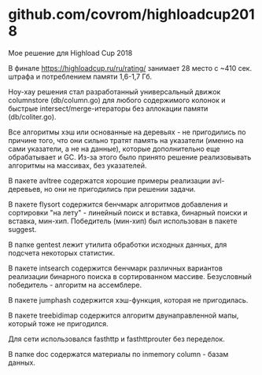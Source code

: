 # github.com/covrom/highloadcup2018

Мое решение для Highload Cup 2018

В финале https://highloadcup.ru/ru/rating/ занимает 28 место с ~410 сек. штрафа и потреблением памяти 1,6-1,7 Гб.

Ноу-хау решения стал разработанный универсальный движок columnstore (db/column.go) для любого содержимого колонок 
и быстрые intersect/merge-итераторы без аллокации памяти (db/coliter.go).

Все алгоритмы хэш или основанные на деревьях - не пригодились по причине того, что они сильно тратят память на указатели (именно на сами указатели, а не на данные), которые дополнительно еще обрабатывает и GC. Из-за этого было принято решение реализовывать алгоритмы на массивах, без указателей.

В пакете avltree содержатся хорошие примеры реализации avl-деревьев, но они не пригодились при решении задачи.

В пакете flysort содержится бенчмарк алгоритмов добавления и сортировки "на лету" - линейный поиск и вставка, бинарный поиски и вставка, мин-хип.
Победитель (мин-хип) был использован в пакете suggest.

В папке gentest лежит утилита обработки исходных данных, для подсчета некоторых статистик.

В пакете intsearch содержится бенчмарк различных вариантов реализации бинарного поиска в сортированном массиве. Безусловный победитель - алгоритм на ассемблере.

В пакете jumphash содержится хэш-функция, которая не пригодилась.

В пакете treebidimap содержится алгоритм двунаправленной мапы, который тоже не пригодился.

Для сети использовался fasthttp и fasthttprouter без переделок.

В папке doc содержатся материалы по inmemory column - базам данных.